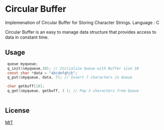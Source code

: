 # Circular Buffer
Implemenation of Circular Buffer for Storing Character Strings.
Language : C

Circular Buffer is an easy to manage data structure that provides access to data in constant time.

## Usage

```C
 queue myqueue;
 q_init(&myqueue,10); // Initialize Queue with Buffer size 10
 const char *data = "abcdefghjk";
 q_put(&myqueue, data, 7); // Insert 7 characters in Queue

 char getbuff[10];
 q_get(&myqueue, getbuff, 3 ); // Pop 3 characters from Queue
    
```

## License
[MIT](https://choosealicense.com/licenses/mit/)
